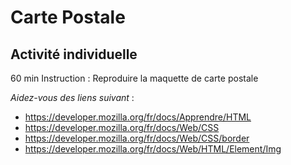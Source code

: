 # Carte Postale
## Activité individuelle 
60 min
Instruction : Reproduire la maquette de carte postale

*Aidez-vous des liens suivant* : 
* https://developer.mozilla.org/fr/docs/Apprendre/HTML
* https://developer.mozilla.org/fr/docs/Web/CSS
* https://developer.mozilla.org/fr/docs/Web/CSS/border
* https://developer.mozilla.org/fr/docs/Web/HTML/Element/Img

<a href="https://zupimages.net/viewer.php?id=20/28/fvsx.png"><img src="https://zupimages.net/up/20/28/fvsx.png" alt="" /></a>
